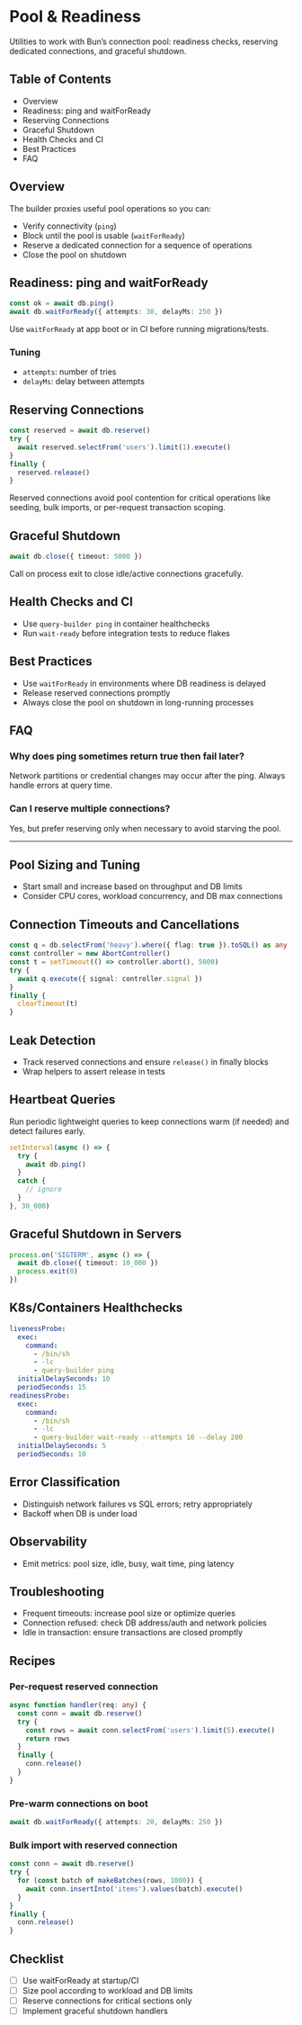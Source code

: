 # Pool & Readiness

Utilities to work with Bun’s connection pool: readiness checks, reserving dedicated connections, and graceful shutdown.

## Table of Contents

- Overview
- Readiness: ping and waitForReady
- Reserving Connections
- Graceful Shutdown
- Health Checks and CI
- Best Practices
- FAQ

## Overview

The builder proxies useful pool operations so you can:

- Verify connectivity (`ping`)
- Block until the pool is usable (`waitForReady`)
- Reserve a dedicated connection for a sequence of operations
- Close the pool on shutdown

## Readiness: ping and waitForReady

```ts
const ok = await db.ping()
await db.waitForReady({ attempts: 30, delayMs: 250 })
```

Use `waitForReady` at app boot or in CI before running migrations/tests.

### Tuning

- `attempts`: number of tries
- `delayMs`: delay between attempts

## Reserving Connections

```ts
const reserved = await db.reserve()
try {
  await reserved.selectFrom('users').limit(1).execute()
}
finally {
  reserved.release()
}
```

Reserved connections avoid pool contention for critical operations like seeding, bulk imports, or per-request transaction scoping.

## Graceful Shutdown

```ts
await db.close({ timeout: 5000 })
```

Call on process exit to close idle/active connections gracefully.

## Health Checks and CI

- Use `query-builder ping` in container healthchecks
- Run `wait-ready` before integration tests to reduce flakes

## Best Practices

- Use `waitForReady` in environments where DB readiness is delayed
- Release reserved connections promptly
- Always close the pool on shutdown in long-running processes

## FAQ

### Why does ping sometimes return true then fail later?

Network partitions or credential changes may occur after the ping. Always handle errors at query time.

### Can I reserve multiple connections?

Yes, but prefer reserving only when necessary to avoid starving the pool.

---

## Pool Sizing and Tuning

- Start small and increase based on throughput and DB limits
- Consider CPU cores, workload concurrency, and DB max connections

## Connection Timeouts and Cancellations

```ts
const q = db.selectFrom('heavy').where({ flag: true }).toSQL() as any
const controller = new AbortController()
const t = setTimeout(() => controller.abort(), 5000)
try {
  await q.execute({ signal: controller.signal })
}
finally {
  clearTimeout(t)
}
```

## Leak Detection

- Track reserved connections and ensure `release()` in finally blocks
- Wrap helpers to assert release in tests

## Heartbeat Queries

Run periodic lightweight queries to keep connections warm (if needed) and detect failures early.

```ts
setInterval(async () => {
  try {
    await db.ping()
  }
  catch {
    // ignore
  }
}, 30_000)
```

## Graceful Shutdown in Servers

```ts
process.on('SIGTERM', async () => {
  await db.close({ timeout: 10_000 })
  process.exit(0)
})
```

## K8s/Containers Healthchecks

```yaml
livenessProbe:
  exec:
    command:
      - /bin/sh
      - -lc
      - query-builder ping
  initialDelaySeconds: 10
  periodSeconds: 15
readinessProbe:
  exec:
    command:
      - /bin/sh
      - -lc
      - query-builder wait-ready --attempts 10 --delay 200
  initialDelaySeconds: 5
  periodSeconds: 10
```

## Error Classification

- Distinguish network failures vs SQL errors; retry appropriately
- Backoff when DB is under load

## Observability

- Emit metrics: pool size, idle, busy, wait time, ping latency

## Troubleshooting

- Frequent timeouts: increase pool size or optimize queries
- Connection refused: check DB address/auth and network policies
- Idle in transaction: ensure transactions are closed promptly

## Recipes

### Per-request reserved connection

```ts
async function handler(req: any) {
  const conn = await db.reserve()
  try {
    const rows = await conn.selectFrom('users').limit(5).execute()
    return rows
  }
  finally {
    conn.release()
  }
}
```

### Pre-warm connections on boot

```ts
await db.waitForReady({ attempts: 20, delayMs: 250 })
```

### Bulk import with reserved connection

```ts
const conn = await db.reserve()
try {
  for (const batch of makeBatches(rows, 1000)) {
    await conn.insertInto('items').values(batch).execute()
  }
}
finally {
  conn.release()
}
```

## Checklist

- [ ] Use waitForReady at startup/CI
- [ ] Size pool according to workload and DB limits
- [ ] Reserve connections for critical sections only
- [ ] Implement graceful shutdown handlers
